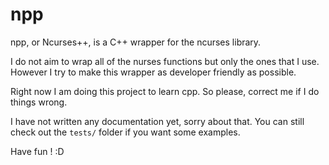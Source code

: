 # npp

npp, or Ncurses++, is a C++ wrapper for the ncurses library.

I do not aim to wrap all of the nurses functions but only the ones
that I use. However I try to make this wrapper as developer friendly
as possible.

Right now I am doing this project to learn cpp. So please, correct me
if I do things wrong.

I have not written any documentation yet, sorry about that. You can still
check out the `tests/` folder if you want some examples.

Have fun ! :D
